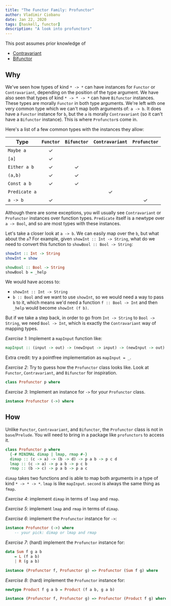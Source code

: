 ```yaml
---
title: "The Functor Family: Profunctor"
author: Vladimir Ciobanu
date: Jan 22, 2020
tags: [haskell, functor]
description: "A look into profunctors"
---
```


This post assumes prior knowledge of
- [Contravariant](/contravariant)
- [Bifunctor](/bifunctor)

## Why

We've seen how types of kind `* -> *` can have instances for `Functor` or
`Contravariant`, depending on the position of the type argument. We have also
seen that types of kind `* -> * -> *` can have `Bifunctor` instances. These
types are morally `Functor` in both type arguments. We're left with one very
common type which we can't map both arguments of: `a -> b`. It does have a
`Functor` instance for `b`, but the `a` is morally `Contravariant` (so it can't
have a `Bifunctor` instance). This is where `Profunctor`s come in.

Here's a list of a few common types with the instances they allow:

Type          | `Functor` | `Bifunctor` | `Contravariant` | `Profunctor`
------------- |:---------:|:-----------:|:---------------:|:------------:
`Maybe a`     | ✓ |   |   |
`[a]`         | ✓ |   |   |
`Either a b`  | ✓ | ✓ |   |
`(a,b)`       | ✓ | ✓ |   |
`Const a b`   | ✓ | ✓ |   |
`Predicate a` |   |   | ✓ |
`a -> b`      | ✓ |   |   | ✓

Although there are some exceptions, you will usually see `Contravariant` or
`Profunctor` instances over function types. `Predicate` itself is a newtype over
`a -> Bool`, and so are most types with these instances.

Let's take a closer look at `a -> b`. We can easily map over the `b`, but what
about the `a`? For example, given `showInt :: Int -> String`, what do we need to
convert this function to `showBool :: Bool -> String`:
```haskell
showInt :: Int -> String
showInt = show

showBool :: Bool -> String
showBool b = _help
```

We would have access to:
- `showInt :: Int -> String`
- `b :: Bool`
and we want to use `showInt`, so we would need a way to pass `b` to it, which
means we'd need a function `f :: Bool -> Int` and then `_help` would become
`showInt (f b)`.

But if we take a step back, in order to go from `Int -> String` to
`Bool -> String`, we need `Bool -> Int`, which is exactly the `Contravariant`
way of mapping types.

*Exercise 1*: Implement a `mapInput` function like:
```haskell
mapInput :: (input -> out) -> (newInput -> input) -> (newInput -> out)
```
Extra credit: try a pointfree implementation as `mapInput = _`.

*Exercise 2*: Try to guess how the `Profunctor` class looks like. Look at
`Functor`, `Contravariant`, and `Bifunctor` for inspiration.
```haskell
class Profunctor p where
```

*Exercise 3*: Implement an instance for `->` for your `Profunctor` class.
```haskell
instance Profunctor (->) where
```

## How

Unlike `Functor`, `Contravariant`, and `Bifunctor`, the `Profunctor` class is
not in `base`/`Prelude`. You will need to bring in a package like `profunctors`
to access it.

```haskell
class Profunctor p where
  {-# MINIMAL dimap | lmap, rmap #-}
  dimap :: (c -> a) -> (b -> d) -> p a b -> p c d
  lmap :: (c -> a) -> p a b -> p c b
  rmap :: (b -> c) -> p a b -> p a c
```

`dimap` takes two functions and is able to map both arguments in a type of kind
`* -> * -> *`. `lmap` is like `mapInput`.  `second` is always the same thing as
`fmap`.

*Exercise 4*: implement `dimap` in terms of `lmap` and `rmap`.

*Exercise 5*: implement `lmap` and `rmap` in terms of `dimap`.

*Exercise 6*: implement the `Profunctor` instance for `->`:
```haskell
instance Profunctor (->) where
    -- your pick: dimap or lmap and rmap
```

*Exercise 7*: (hard) implement the `Profunctor` instance for:
```haskell
data Sum f g a b
    = L (f a b)
    | R (g a b)

instance (Profunctor f, Profunctor g) => Profunctor (Sum f g) where
```

*Exercise 8*: (hard) implement the `Profunctor` instance for:
```haskell
newtype Product f g a b = Product (f a b, g a b)

instance (Profunctor f, Profunctor g) => Profunctor (Product f g) where
```
